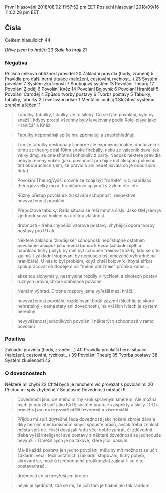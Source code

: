První hlasování 2018/08/02 11:57:52 pm EET
Poslední hlasování 2018/09/16 11:02:28 pm EET

## Čísla
Celkem hlasujících 44

*Dříve jsem ho hrál/a* 23
*Stále ho hraji* 21

### Negativa
Přílišná celková obtížnost pravidel 20
Základní pravidla (hody, zranění) 5
Pravidla pro další herní situace (naložení, cestování, rychlost...) 23
Systém povolání 7
Systém zkušeností 7
Soubojový systém 13
Povolání Theurg 17
Povolání Zloděj 6
Povolání Kněz 14
Povolání Bojovník 6
Povolání Hraničář 5
Povolání Čaroděj 4
Způsob tvorby postavy 6
Tvorba postavy 5
Tabulky, tabulky, tabulky 2
Levelování příšer 1
Mentální souboj 1
Složitost systému zranění a léčení 1

> Tabulky, tabulky, tabulky. Je to šílený. Co se týče povolání, bylo by snažší, kdyby prostě všechny byly levelovaný podle Role-playe jako Hraničář a Kněz.

> Tabulky nepomáhají spíše hru zpomalují a znepřehledňují.

> Tim ze tabulky nestoupaly linearne ale exponencionalne, dochazelo k tomu ze theurg delal 10km siroke firebally, nebo ze valecnik daval tak velky dmg, ze one-shotnul kohokoliv z party. Naopak nektere pravidla nebyly receny vubec (jako povinnost pro bijce mit alespon polovinu fint obourucnich s tim, ze pravidla ani nedefinovala co je obourucni finta)

> Povolání Theurg;Vyšší úrovně se zdají být "rozbité", viz. například theurgův velký mord, hraničářovo splynutí s živlem etc. etc.

> Různý přístup povolání k získávání schopností, respektive nevyváženost povolání.

> Přepočtové tabulky. Řada situací se řeší mnoha čísly. Jako GM jsem je zjednodušoval hodem na určitou vlastnost.

> drobnosti - třeba chybějící vzorové postavy, chybějící opora tvorby postavy pro PJ atd.

> Některé základní "zlodějské" schopnosti nepřístupné ostatním povoláním alespoň jako menší bonus k hodu (základní šplh a například tichý pohyb by měl být schopen trénovat každý, kdo se o to zajímá. I základní stopování by nemuselo být omezené výhradně na hraničáře). U nás to byl problém, když chtěl bojovník (hbytá elfka) spolupracovat se zlodějem na "méně obtížném" průniku kamsi...

> absence alchymisty, nesmyslne rozdily v rychlosti a zivotech postav ruznych urovni,chybi kombinace povolani

> Nemám výhrad. Drobné rozpory jsme vyřešili mezi hráči.

> nevyváženost povolání, rozdělování bodů zázemí (šlechtic je skoro nehratelný - nemá staty ani dovednosti), na vyšších lvlech je system nereálný

> nevyváženost jednotlivých povolání i některých schopností v rámci povolání

### Positiva
Základní pravidla (hody, zranění...) 40
Pravidla pro další herní situace (naložení, cestování, rychlost...) 39
Povolání Theurg 35
Tvorba postavy 38
Systém zkušeností 42

### O dovednostech
Některé mi chybí 22
Chtěl bych je mnohem víc provázat s povoláními 20
Přijdou mi spíš zbytečné 7
Současné Dovednosti mi stačí 9

> Dovednosti jsou dle mého mírný krok správným směrem. Ale možná bych je použil spíš jako FATE systém pracuje s aspekty a skilly. DrD+ pravidla jsou na to prostě příliš úzkoprsá a zkostnatělá.

> Přijdou mi spíš zbytečné;řada dovedností jako nošení zbroje dávala díky herním mechanismům smysl spoustě hráčů, avšak třeba znalost města spíš ne. Hráči dokázali řadu věci dobře zahrát, či zdůvodnit třeba vyšší inteligencí své postavy a některé dovednosti se jednoduše nevyužili. Omezil bych je na takové, které jsou pasivní.

> Má-li každá postava jen jedno povolání, měla by mít možnost se učit základní věci i těch ostatních (základní stopování, tichý pohyb, skrývání se, možná i jednoduchá protikouzla) zajímá-li se o to postava/hráč.

> drobnosti co si nevyřeší jen kretén

> nějak je sjednotit, zdá se mi, že jich tam je hodně jen tak random